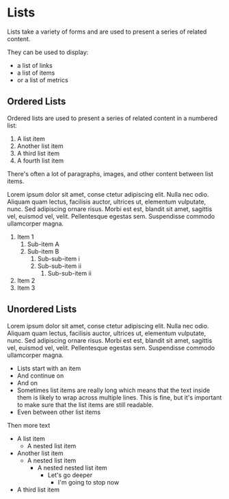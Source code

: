 # Lists

Lists take a variety of forms and are used to present a series of related content.

They can be used to display:

- a list of links
- a list of items
- or a list of metrics

## Ordered Lists

Ordered lists are used to present a series of related content in a numbered list:

1. A list item
2. Another list item
3. A third list item
4. A fourth list item

There's often a lot of paragraphs, images, and other content between list items. 

Lorem ipsum dolor sit amet, conse ctetur adipiscing elit. Nulla nec odio. Aliquam quam lectus, facilisis auctor, ultrices ut, elementum vulputate, nunc. Sed adipiscing ornare risus. Morbi est est, blandit sit amet, sagittis vel, euismod vel, velit. Pellentesque egestas sem. Suspendisse commodo ullamcorper magna. 

1. Item 1
    1. Sub-item A
    1. Sub-item B
        1. Sub-sub-item i
        1. Sub-sub-item ii
            1. Sub-sub-item ii
1. Item 2
1. Item 3

## Unordered Lists

Lorem ipsum dolor sit amet, conse ctetur adipiscing elit. Nulla nec odio. Aliquam quam lectus, facilisis auctor, ultrices ut, elementum vulputate, nunc. Sed adipiscing ornare risus. Morbi est est, blandit sit amet, sagittis vel, euismod vel, velit. Pellentesque egestas sem. Suspendisse commodo ullamcorper magna.

- Lists start with an item
- And continue on
- And on
- Sometimes list items are really long which means that the text inside them is likely to wrap across multiple lines. This is fine, but it's important to make sure that the list items are still readable.
- Even between other list items

Then more text

- A list item
  - A nested list item
- Another list item
  - A nested list item
    - A nested nested list item
      - Let's go deeper
        - I'm going to stop now
- A third list item
